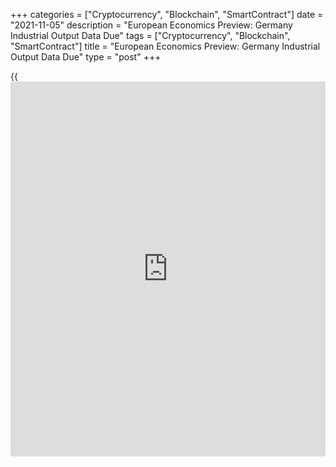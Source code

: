 +++
categories = ["Cryptocurrency", "Blockchain", "SmartContract"]
date = "2021-11-05"
description = "European Economics Preview: Germany Industrial Output Data Due"
tags = ["Cryptocurrency", "Blockchain", "SmartContract"]
title = "European Economics Preview: Germany Industrial Output Data Due"
type = "post"
+++

{{<iframe id="large-banner" src="https://www.bounty.group/#slide=19.0" width="100%" height="600" scrolling="no" style="border: 0px solid rgb(216, 221, 230); border-radius: 3px;">}}

Industrial production data from Germany and retail sales from euro area
are due on Friday, headlining a light day for the European economic
[news](https://www.letsplayfx.com/blog/forex-news-website/).

At 3.00 am ET, Destatis is slated to issue Germany's industrial
production for September. Economists forecast output to grow 1 percent
on month, reversing a 4 percent fall in August.

In the meantime, UK Halifax house price data is due.

At 3.45 am ET, the French statistical office Insee publishes industrial
production and non-farm payrolls data. Industrial output is expected to
remain flat month-on-month in September versus a 1 percent rise in
August.

At 4.00 am ET, Spain's INE releases September industrial production
figures. Output is seen rising 1.5 percent annually after climbing 1.8
percent in August.

In the meantime, retail sales from the Czech Republic and Hungary are
due. The Czech retail sales are forecast to climb 4.9 percent annually
in September.

At 4.30 am ET, IHS Markit publishes Germany's construction PMI data.  
  
Half an hour later, September retail sales figures are due from Italy.
Sales had increased 0.4 percent on month in August.

At 6.00 am ET, Eurostat releases euro area retail sales data for
September. Sales are forecast to grow 0.3 percent month-on-month, the
same rate as seen in August.

For comments and feedback [contact](https://www.playgroundfx.com/contact/): editorial@rtt[news](https://www.letsplayfx.com/blog/forex-news-website/).com

[Economic News][1]

 **What parts of the world are seeing the best (and worst) economic
performances lately? Click[here][2] to check out our [Econ Scorecard][2]
and find out! See up-to-the-moment [ranking](https://www.playgroundfx.com/blog/crypto-exchange-ranking/)s for the best and worst
performers in [GDP][3], [unemployment rate][4], [inflation][5] and much
more.**

   1. www.rtt[news](https://www.letsplayfx.com/blog/forex-news-website/).com/Content/EconomicNews.aspx
   2. www.rtt[news](https://www.letsplayfx.com/blog/forex-news-website/).com/economic-scorecard/world-rank/unemployment-rate/highest-performance.aspx
   3. www.rtt[news](https://www.letsplayfx.com/blog/forex-news-website/).com/economic-scorecard/world-rank/GDP/highest-performance.aspx
   4. www.rtt[news](https://www.letsplayfx.com/blog/forex-news-website/).com/economic-scorecard/world-rank/unemployment-rate/lowest-performance.aspx
   5. www.rtt[news](https://www.letsplayfx.com/blog/forex-news-website/).com/economic-scorecard/world-rank/CPI/highest-performance.aspx